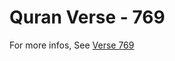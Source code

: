 # Quran Verse - 769 

For more infos, See [Verse 769](https://www.quranbookk.com/quran/search?q=769)
